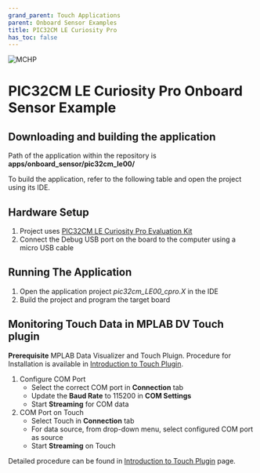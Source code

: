 ```yaml
---
grand_parent: Touch Applications
parent: Onboard Sensor Examples
title: PIC32CM LE Curiosity Pro
has_toc: false
---
```


![MCHP](https://www.microchip.com/ResourcePackages/Microchip/assets/dist/images/logo.png)

# PIC32CM LE Curiosity Pro Onboard Sensor Example

## Downloading and building the application

Path of the application within the repository is **apps/onboard_sensor/pic32cm_le00/**

To build the application, refer to the following table and open the project using its IDE.

## Hardware Setup

1. Project uses [PIC32CM LE Curiosity Pro Evaluation Kit](https://www.microchip.com/en-us/development-tool/EV80P12A)
2. Connect the Debug USB port on the board to the computer using a micro USB cable

## Running The Application

1. Open the application project _pic32cm_LE00_cpro.X_ in the IDE
2. Build the project and program the target board

## Monitoring Touch Data in MPLAB DV Touch plugin

**Prerequisite**
MPLAB Data Visualizer and Touch Pluign. Procedure for Installation is available in [Introduction to Touch Plugin](https://microchipdeveloper.com/touch:introduction-to-touch-plugin).

1. Configure COM Port
   - Select the correct COM port in **Connection** tab
   - Update the **Baud Rate** to 115200 in **COM Settings**
   - Start **Streaming** for COM data
2. COM Port on Touch
   - Select Touch in **Connection** tab
   - For data source, from drop-down menu, select configured COM port as source
   - Start **Streaming** on Touch

Detailed procedure can be found in [Introduction to Touch Plugin](https://microchipdeveloper.com/touch:introduction-to-touch-plugin) page.

